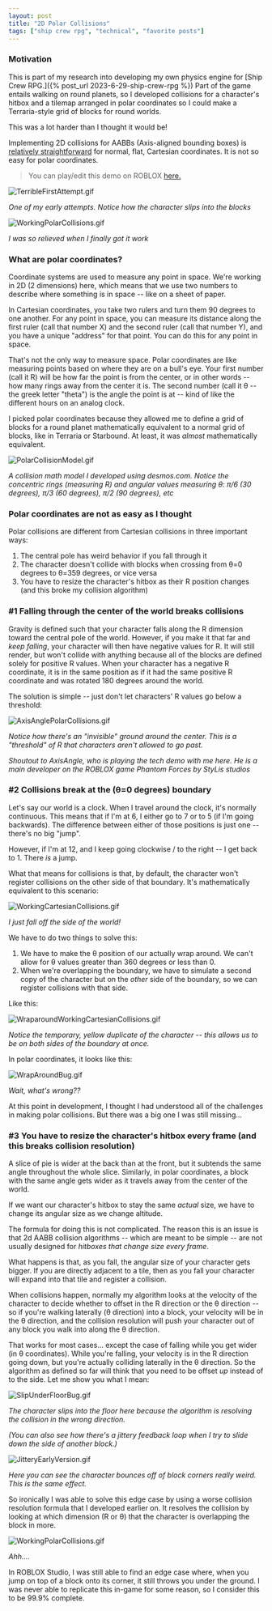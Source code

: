 ```yaml
---
layout: post
title: "2D Polar Collisions"
tags: ["ship crew rpg", "technical", "favorite posts"]
---
```


### Motivation

This is part of my research into developing my own physics engine for [Ship Crew RPG.]({% post_url 2023-6-29-ship-crew-rpg %}) Part of the game entails walking on round planets, so I developed collisions for a character's hitbox and a tilemap arranged in polar coordinates so I could make a Terraria-style grid of blocks for round worlds.

This was a lot harder than I thought it would be!

Implementing 2D collisions for AABBs (Axis-aligned bounding boxes) is [relatively straightforward](/_posts/2023-4-5-2d-cartesian-collisions.md) for normal, flat, Cartesian coordinates. It is not so easy for polar coordinates.

> You can play/edit this demo on ROBLOX [here.](https://www.roblox.com/games/13032104915/Multiplayer-2D-Polar-Controller-w-Collisions)

![TerribleFirstAttempt.gif](https://drive.google.com/uc?id=1sUD78eWco69OTDQBZRoEpW1dWRsQmodR&export=download)

_One of my early attempts. Notice how the character slips into the blocks_

![WorkingPolarCollisions.gif](https://drive.google.com/uc?id=1KWuQvXnlADQMzpY5N5jDh_wlZFwmY-el&export=download)

_I was so relieved when I finally got it work_

### What are polar coordinates?

Coordinate systems are used to measure any point in space. We're working in 2D (2 dimensions) here, which means that we use two numbers to describe where something is in space -- like on a sheet of paper.

In Cartesian coordinates, you take two rulers and turn them 90 degrees to one another. For any point in space, you can measure its distance along the first ruler (call that number X) and the second ruler (call that number Y), and you have a unique "address" for that point. You can do this for any point in space.

That's not the only way to measure space. Polar coordinates are like measuring points based on where they are on a bull's eye. Your first number (call it R) will be how far the point is from the center, or in other words -- how many rings away from the center it is. The second number (call it θ -- the greek letter "theta") is the angle the point is at -- kind of like the different hours on an analog clock.

I picked polar coordinates because they allowed me to define a grid of blocks for a round planet mathematically equivalent to a normal grid of blocks, like in Terraria or Starbound. At least, it was _almost_ mathematically equivalent.

![PolarCollisionModel.gif](https://drive.google.com/uc?id=14nUkaMlB6YajdDCiyf2_huzXNWcCLpsF&export=download)

_A collision math model I developed using desmos.com. Notice the concentric rings (measuring R) and angular values measuring θ: π/6 (30 degrees), π/3 (60 degrees), π/2 (90 degrees), etc_

### Polar coordinates are not as easy as I thought

Polar collisions are different from Cartesian collisions in three important ways:

1. The central pole has weird behavior if you fall through it
2. The character doesn't collide with blocks when crossing from θ=0 degrees to θ=359 degrees, or vice versa
3. You have to resize the character's hitbox as their R position changes (and this broke my collision algorithm)

### #1 Falling through the center of the world breaks collisions

Gravity is defined such that your character falls along the R dimension toward the central pole of the world. However, if you make it that far and _keep falling_, your character will then have negative values for R. It will still render, but won't collide with anything because all of the blocks are defined solely for positive R values. When your character has a negative R coordinate, it is in the same position as if it had the same positive R coordinate and was rotated 180 degrees around the world.

The solution is simple -- just don't let characters' R values go below a threshold:

![AxisAnglePolarCollisions.gif](https://drive.google.com/uc?id=1nsyAJwFqEZ1XmyjHEXwHEwvDvaJJ9BYu&export=download)

_Notice how there's an "invisible" ground around the center. This is a "threshold" of R that characters aren't allowed to go past._

_Shoutout to AxisAngle, who is playing the tech demo with me here. He is a main developer on the ROBLOX game Phantom Forces by StyLis studios_

### #2 Collisions break at the (θ=0 degrees) boundary

Let's say our world is a clock. When I travel around the clock, it's normally continuous. This means that if I'm at 6, I either go to 7 or to 5 (if I'm going backwards). The difference between either of those positions is just one -- there's no big "jump".

However, if I'm at 12, and I keep going clockwise / to the right -- I get back to 1. There _is_ a jump.

What that means for collisions is that, by default, the character won't register collisions on the other side of that boundary. It's mathematically equivalent to this scenario:

![WorkingCartesianCollisions.gif](https://drive.google.com/uc?id=1pxuuY1LiAfSwT1eP385bTBM44pB0WkzU&export=download)

_I just fall off the side of the world!_

We have to do two things to solve this:

1. We have to make the θ position of our actually wrap around. We can't allow for θ values greater than 360 degrees or less than 0.
2. When we're overlapping the boundary, we have to simulate a second copy of the character but on the _other_ side of the boundary, so we can register collisions with that side.

Like this:

![WraparoundWorkingCartesianCollisions.gif](https://drive.google.com/uc?id=1-HDtz1XowQcgN2_TEnba8T53CJjfcY2Y&export=download)

_Notice the temporary, yellow duplicate of the character -- this allows us to be on both sides of the boundary at once._

In polar coordinates, it looks like this:

![WrapAroundBug.gif](https://drive.google.com/uc?id=1Nhx0Sn3dXE05FKalXEIMsXnbDExDUpkr&export=download)

_Wait, what's wrong??_

At this point in development, I thought I had understood all of the challenges in making polar collisions. But there was a big one I was still missing...

### #3 You have to resize the character's hitbox every frame (and this breaks collision resolution)

A slice of pie is wider at the back than at the front, but it subtends the same angle throughout the whole slice. Similarly, in polar coordinates, a block with the same angle gets wider as it travels away from the center of the world.

If we want our character's hitbox to stay the same _actual_ size, we have to change its angular size as we change altitude.

The formula for doing this is not complicated. The reason this is an issue is that 2d AABB collision algorithms -- which are meant to be simple -- are not usually designed for _hitboxes that change size every frame_.

What happens is that, as you fall, the angular size of your character gets bigger. If you are directly adjacent to a tile, then as you fall your character will expand into that tile and register a collision.

When collisions happen, normally my algorithm looks at the velocity of the character to decide whether to offset in the R direction or the θ direction -- so if you're walking laterally (θ direction) into a block, your velocity will be in the θ direction, and the collision resolution will push your character out of any block you walk into along the θ direction.

That works for most cases... except the case of falling while you get wider (in θ coordinates). While you're falling, your velocity is in the R direction going down, but you're actually colliding laterally in the θ direction. So the algorithm as defined so far will think that you need to be offset _up_ instead of to the side. Let me show you what I mean:

![SlipUnderFloorBug.gif](https://drive.google.com/uc?id=1OoKR2kZMcRZmwd8hrxVFC-XjAjckooAx&export=download)

_The character slips into the floor here because the algorithm is resolving the collision in the wrong direction._

_(You can also see how there's a jittery feedback loop when I try to slide down the side of another block.)_

![JitteryEarlyVersion.gif](https://drive.google.com/uc?id=15QITbX78CaTRHNuIdromab1VmVR29kV3&export=download)

_Here you can see the character bounces off of block corners really weird. This is the same effect._

So ironically I was able to solve this edge case by using a worse collision resolution formula that I developed earlier on. It resolves the collision by looking at which dimension (R or θ) that the character is overlapping the block in more.

![WorkingPolarCollisions.gif](https://drive.google.com/uc?id=1KWuQvXnlADQMzpY5N5jDh_wlZFwmY-el&export=download)

_Ahh...._

In ROBLOX Studio, I was still able to find an edge case where, when you jump on top of a block onto its corner, it still throws you under the ground. I was never able to replicate this in-game for some reason, so I consider this to be 99.9% complete.
